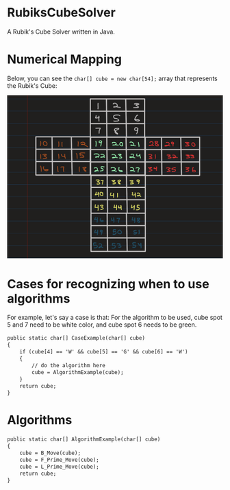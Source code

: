 # RubiksCubeSolver
A Rubik's Cube Solver written in Java.

# Numerical Mapping
Below, you can see the `char[] cube = new char[54];` array that represents the Rubik's Cube:

![Rubik's Cube Numerical Map](Documentation/pics/Rubiks-Cube-Solver-Map.png)

# Cases for recognizing when to use algorithms

For example, let's say a case is that:
For the algorithm to be used,
cube spot 5 and 7 need to be white color, and cube spot 6 needs to be green.
```
public static char[] CaseExample(char[] cube)
{
    if (cube[4] == 'W' && cube[5] == 'G' && cube[6] == 'W')
    {
        // do the algorithm here
        cube = AlgorithmExample(cube);
    }
    return cube;
}
```

# Algorithms
```
public static char[] AlgorithmExample(char[] cube)
{
    cube = B_Move(cube);
    cube = F_Prime_Move(cube);
    cube = L_Prime_Move(cube);
    return cube;
}
```

